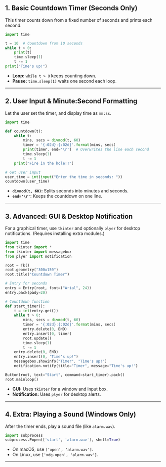 
## 1. **Basic Countdown Timer (Seconds Only)**
This timer counts down from a fixed number of seconds and prints each second.
```python
import time

t = 10  # Countdown from 10 seconds
while t > 0:
    print(t)
    time.sleep(1)
    t -= 1
print("Time's up!")
```
- **Loop:** `while t > 0` keeps counting down.
- **Pause:** `time.sleep(1)` waits one second each loop.

***

## 2. **User Input & Minute:Second Formatting**
Let the user set the timer, and display time as `mm:ss`.
```python
import time

def countdown(t):
    while t:
        mins, secs = divmod(t, 60)
        timer = '{:02d}:{:02d}'.format(mins, secs)
        print(timer, end='\r')  # Overwrites the line each second
        time.sleep(1)
        t -= 1
    print("Fire in the hole!!")

# Get user input
user_time = int(input("Enter the time in seconds: "))
countdown(user_time)
```
- **`divmod(t, 60)`:** Splits seconds into minutes and seconds.
- **`end='\r'`:** Keeps the countdown on one line.

***

## 3. **Advanced: GUI & Desktop Notification**
For a graphical timer, use `tkinter` and optionally `plyer` for desktop notifications. (Requires installing extra modules.)
```python
import time
from tkinter import *
from tkinter import messagebox
from plyer import notification

root = Tk()
root.geometry("300x150")
root.title("Countdown Timer")

# Entry for seconds
entry = Entry(root, font=("Arial", 24))
entry.pack(pady=20)

# Countdown function
def start_timer():
    t = int(entry.get())
    while t > 0:
        mins, secs = divmod(t, 60)
        timer = '{:02d}:{:02d}'.format(mins, secs)
        entry.delete(0, END)
        entry.insert(0, timer)
        root.update()
        time.sleep(1)
        t -= 1
    entry.delete(0, END)
    entry.insert(0, "Time's up!")
    messagebox.showinfo("Timer", "Time's up!")
    notification.notify(title="Timer", message="Time's up!")

Button(root, text="Start", command=start_timer).pack()
root.mainloop()
```
- **GUI:** Uses `tkinter` for a window and input box.
- **Notification:** Uses `plyer` for desktop alerts.

***

## 4. **Extra: Playing a Sound (Windows Only)**
After the timer ends, play a sound file (like `alarm.wav`).
```python
import subprocess
subprocess.Popen(['start', 'alarm.wav'], shell=True)
```
- On macOS, use `['open', 'alarm.wav']`.
- On Linux, use `['xdg-open', 'alarm.wav']`.

***
